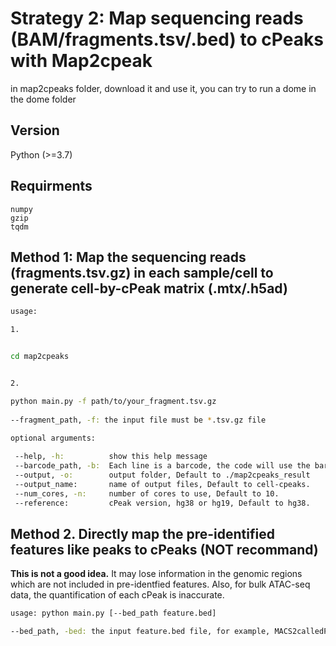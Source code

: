 # Strategy 2: Map sequencing reads (BAM/fragments.tsv/.bed) to cPeaks with Map2cpeak

in map2cpeaks folder, download it and use it, you can try to run a dome in the dome folder

## Version
Python (>=3.7)

## Requirments

```
numpy
gzip
tqdm
```

## Method 1: Map the sequencing reads (fragments.tsv.gz) in each sample/cell to generate cell-by-cPeak matrix (.mtx/.h5ad)

```bash
usage:

1.


cd map2cpeaks


2. 

python main.py -f path/to/your_fragment.tsv.gz
               
--fragment_path, -f: the input file must be *.tsv.gz file
 
optional arguments:

 --help, -h:          show this help message
 --barcode_path, -b:  Each line is a barcode, the code will use the barcodes in the file, Default to use all barcodes in fragment
 --output, -o:        output folder, Default to ./map2cpeaks_result
 --output_name:       name of output files, Default to cell-cpeaks.
 --num_cores, -n:     number of cores to use, Default to 10.
 --reference:         cPeak version, hg38 or hg19, Default to hg38.
```


## Method 2. Directly map the pre-identified features like peaks to cPeaks (NOT recommand)

**This is not a good idea.** It may lose information in the genomic regions which are not included in pre-identfied features. Also, for bulk ATAC-seq data, the quantification of each cPeak is inaccurate.

```bash
usage: python main.py [--bed_path feature.bed]

--bed_path, -bed: the input feature.bed file, for example, MACS2calledPeaks.bed.
```